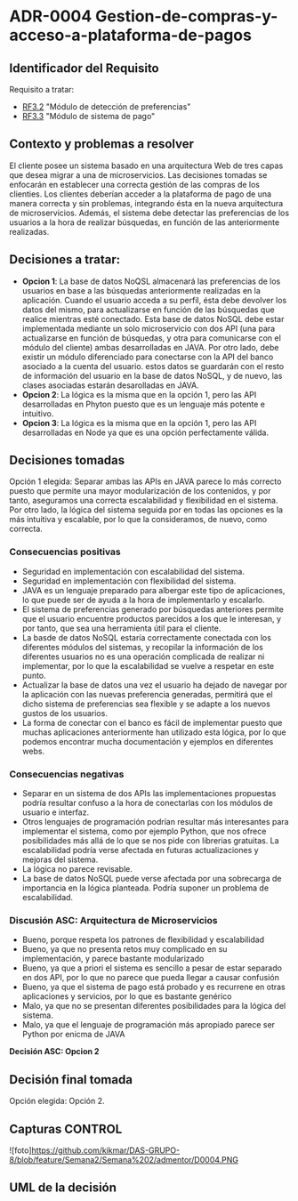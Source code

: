 # ADR-0004 Gestion-de-compras-y-acceso-a-plataforma-de-pagos

## Identificador del Requisito

Requisito a tratar: 
* [RF3.2](https://github.com/kikmar/DAS-GRUPO-8/blob/feature/Semana2/Semana%202/Requisitos/rf3.2.md) "Módulo de detección de preferencias"
* [RF3.3](https://github.com/kikmar/DAS-GRUPO-8/blob/feature/Semana2/Semana%202/Requisitos/rf3.3.md) "Módulo de sistema de pago"

## Contexto y problemas a resolver

El cliente posee un sistema basado en una arquitectura Web de tres capas que desea migrar a una de microservicios. Las decisiones tomadas
se enfocarán en establecer una correcta gestión de las compras de los clienties. Los clientes deberían acceder a la plataforma de pago de una manera correcta y sin problemas,
integrando ésta en la nueva arquitectura de microservicios. Además, el sistema debe detectar las preferencias de los usuarios a la hora de realizar búsquedas, en función de las anteriormente realizadas.

## Decisiones a tratar:

* **Opcion 1**:  La base de datos NoQSL almacenará las preferencias de los usuarios en base a las búsquedas anteriormente realizadas en la aplicación. Cuando el usuario acceda a su perfil, ésta
debe devolver los datos del mismo, para actualizarse en función de las búsquedas que realice mientras esté conectado. Esta base de datos NoSQL debe estar implementada mediante un solo microservicio
con dos API (una para actualizarse en función de búsquedas, y otra para comunicarse con el módulo del cliente) ambas desarrolladas en JAVA. Por otro lado, debe existir un módulo diferenciado para conectarse con la API del banco asociado a la cuenta del usuario.
estos datos se guardarán con el resto de información del usuario en la base de datos NoSQL, y de nuevo, las clases asociadas estarán desarolladas en JAVA.
* **Opcion 2**: La lógica es la misma que en la opción 1, pero las API desarrolladas en Phyton puesto que es un lenguaje más potente e intuitivo.
* **Opcion 3**: La lógica es la misma que en la opción 1, pero las API desarrolladas en Node ya que es una opción perfectamente válida.



## Decisiones tomadas

Opción 1 elegida: Separar ambas las APIs en JAVA parece lo más correcto puesto que permite una mayor modularización de los contenidos, y por tanto, aseguramos una correcta
escalabilidad y flexibilidad en el sistema. Por otro lado, la lógica del sistema seguida por en todas las opciones es la más intuitiva y escalable, por lo que la consideramos, de nuevo, como correcta.

### Consecuencias positivas <!-- optional -->

* Seguridad en implementación con escalabilidad del sistema.
* Seguridad en implementación con flexibilidad del sistema.
* JAVA es un lenguaje preparado para albergar este tipo de aplicaciones, lo que puede ser de ayuda a la hora de implementarlo y escalarlo.
* El sistema de preferencias generado por búsquedas anteriores permite que el usuario encuentre productos parecidos a los que le interesan, y por tanto, que sea una herramienta útil para el cliente.
* La basde de datos NoSQL estaría correctamente conectada con los diferentes módulos del sistemas, y recopilar la información de los diferentes usuarios no es una operación complicada de realizar ni implementar, por lo que
 la escalabilidad se vuelve a respetar en este punto.
* Actualizar la base de datos una vez el usuario ha dejado de navegar por la aplicación con las nuevas preferencia generadas, permitirá que el dicho sistema de preferencias sea flexible y se adapte a los nuevos gustos de los usuarios.
* La forma de conectar con el banco es fácil de implementar puesto que muchas aplicaciones anteriormente han utilizado esta lógica, por lo que podemos encontrar mucha documentación y ejemplos en diferentes webs.

### Consecuencias negativas <!-- optional -->

* Separar en un sistema de dos APIs las implementaciones propuestas podría resultar confuso a la hora de conectarlas con los módulos de usuario e interfaz.
* Otros lenguajes de programación podrían resultar más interesantes para implementar el sistema, como por ejemplo Python, que nos ofrece posibilidades más allá de lo que se nos pide con librerias gratuitas. La escalabilidad podría verse afectada en futuras actualizaciones y mejoras del sistema.
* La lógica no parece revisable.
* La base de datos NoSQL puede verse afectada por una sobrecarga de importancia en la lógica planteada. Podría suponer un problema de escalabilidad.

### Discusión ASC: Arquitectura de Microservicios

+ Bueno, porque respeta los patrones de flexibilidad y escalabilidad
+ Bueno, ya que no presenta retos muy complicado en su implementación, y parece bastante modularizado
+ Bueno, ya que a priori el sistema es sencillo a pesar de estar separado en dos API, por lo que no parece que pueda llegar a causar confusión
+ Bueno, ya que el sistema de pago está probado y es recurrene en otras aplicaciones y servicios, por lo que es bastante genérico
+ Malo, ya que no se presentan diferentes posibilidades para la lógica del sistema.
+ Malo, ya que el lenguaje de programación más apropiado parece ser Python por enicma de JAVA

**Decisión ASC: Opcion 2**

## Decisión final tomada

Opción elegida: Opción 2.

## Capturas CONTROL 
![foto]https://github.com/kikmar/DAS-GRUPO-8/blob/feature/Semana2/Semana%202/admentor/D0004.PNG

## UML de la decisión






